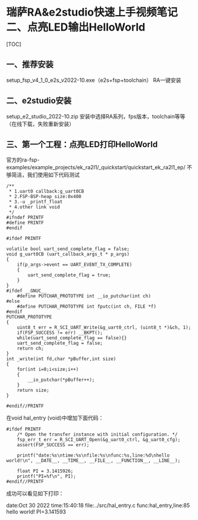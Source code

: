 # 瑞萨RA&e2studio快速上手视频笔记 二、点亮LED输出HelloWorld
[TOC]

## 一、推荐安装 
setup_fsp_v4_1_0_e2s_v2022-10.exe（e2s+fsp+toolchain）
RA一键安装

## 二、e2studio安装 
setup_e2_studio_2022-10.zip
安装中选择RA系列，fps版本，toolchain等等（在线下载，失败重新安装）

## 三、第一个工程：点亮LED打印HelloWorld
官方的ra-fsp-examples/example_projects/ek_ra2l1/_quickstart/quickstart_ek_ra2l1_ep/
不够简洁，我们使用如下代码测试 
```
/**
 * 1.uart0 callback:g_uart0CB
 * 2.FSP-BSP-heap size:0x400
 * 3.-u _printf_float
 * 4.other link void
 */
#ifndef PRINTF
#define PRINTF
#endif

#ifdef PRINTF

volatile bool uart_send_complete_flag = false;
void g_uart0CB (uart_callback_args_t * p_args)
{
    if(p_args->event == UART_EVENT_TX_COMPLETE)
    {
        uart_send_complete_flag = true;
    }
}
#ifdef __GNUC__
    #define PUTCHAR_PROTOTYPE int __io_putchar(int ch)
#else
    #define PUTCHAR_PROTOTYPE int fputc(int ch, FILE *f)
#endif
PUTCHAR_PROTOTYPE
{
    uint8_t err = R_SCI_UART_Write(&g_uart0_ctrl, (uint8_t *)&ch, 1);
    if(FSP_SUCCESS != err) __BKPT();
    while(uart_send_complete_flag == false){}
    uart_send_complete_flag = false;
    return ch;
}
int _write(int fd,char *pBuffer,int size)
{
    for(int i=0;i<size;i++)
    {
        __io_putchar(*pBuffer++);
    }
    return size;
}

#endif//PRINTF
```

在void hal_entry (void)中增加下面代码：
```
#ifdef PRINTF
    /* Open the transfer instance with initial configuration. */
    fsp_err_t err = R_SCI_UART_Open(&g_uart0_ctrl, &g_uart0_cfg);
    assert(FSP_SUCCESS == err);

    printf("date:%s\ntime:%s\nfile:%s\nfunc:%s,line:%d\nhello world!\n", __DATE__, __TIME__, __FILE__, __FUNCTION__, __LINE__);

    float PI = 3.1415926;
    printf("PI=%f\n", PI);
#endif//PRINTF
```

成功可以看见如下打印：

date:Oct 30 2022
time:15:40:18
file:../src/hal_entry.c
func:hal_entry,line:85
hello world!
PI=3.141593
